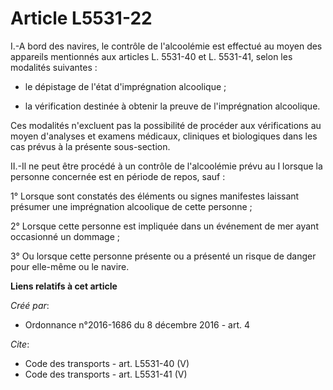 # Article L5531-22

I.-A bord des navires, le contrôle de l'alcoolémie est effectué au moyen des appareils mentionnés aux articles L. 5531-40 et
L. 5531-41, selon les modalités suivantes :

- le dépistage de l'état d'imprégnation alcoolique ;

- la vérification destinée à obtenir la preuve de l'imprégnation alcoolique. 

Ces modalités n'excluent pas la possibilité de procéder aux vérifications au moyen d'analyses et examens médicaux, cliniques
et biologiques dans les cas prévus à la présente sous-section. 

II.-Il ne peut être procédé à un contrôle de l'alcoolémie prévu au I lorsque la personne concernée est en période de repos,
sauf : 

1° Lorsque sont constatés des éléments ou signes manifestes laissant présumer une imprégnation alcoolique de cette
personne ; 

2° Lorsque cette personne est impliquée dans un événement de mer ayant occasionné un dommage ; 

3° Ou lorsque cette personne présente ou a présenté un risque de danger pour elle-même ou le navire.

**Liens relatifs à cet article**

_Créé par_:

  - Ordonnance n°2016-1686 du 8 décembre 2016 - art. 4

_Cite_:

  - Code des transports - art. L5531-40 (V)
  - Code des transports - art. L5531-41 (V)
